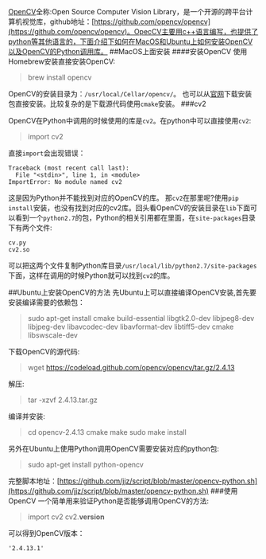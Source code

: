 [OpenCV](http://opencv.org/)全称:Open Source Computer Vision Library，是一个开源的跨平台计算机视觉库，github地址：[https://github.com/opencv/opencv](https://github.com/opencv/opencv)。OpecCV主要用c++语言编写，也提供了python等其他语言的，下面介绍下如何在MacOS和Ubuntu上如何安装OpenCV以及OpenCV的Python调用库。
##MacOS上面安装
####安装OpenCV
使用Homebrew安装直接安装OpenCV:
>brew install opencv

OpenCV的安装目录为：`/usr/local/Cellar/opencv/`。
也可以从[官网](http://opencv.org/)下载安装包直接安装。比较复杂的是下载源代码使用`cmake`安装。
###cv2

OpenCV在Python中调用的时候使用的库是`cv2`。在python中可以直接使用`cv2`:
>import cv2

直接`import`会出现错误：
```
Traceback (most recent call last):
  File "<stdin>", line 1, in <module>
ImportError: No module named cv2
```
这是因为Python并不能找到对应的OpenCV的库。
那`cv2`在那里呢?使用`pip install`安装，也没有找到对应的cv2库。回头看OpenCV的安装目录在`lib`下面可以看到一个`python2.7`的包，Python的相关引用都在里面，在`site-packages`目录下有两个文件:
```
cv.py
cv2.so
```
可以把这两个文件复制Python库目录`/usr/local/lib/python2.7/site-packages`下面，这样在调用的时候Python就可以找到`cv2`的库。

##Ubuntu上安装OpenCV的方法
先Ubuntu上可以直接编译OpenCV安装,首先要安装编译需要的依赖包：
>sudo apt-get install cmake  build-essential  libgtk2.0-dev libjpeg8-dev  libjpeg-dev  libavcodec-dev libavformat-dev  libtiff5-dev cmake libswscale-dev 

下载OpenCV的源代码:
>wget https://codeload.github.com/opencv/opencv/tar.gz/2.4.13

解压:
>tar -xzvf 2.4.13.tar.gz

编译并安装:
>cd opencv-2.4.13
cmake
make
sudo make install

另外在Ubuntu上使用Python调用OpenCV需要安装对应的python包:
>sudo apt-get install python-opencv

完整脚本地址：[https://github.com/jjz/script/blob/master/opencv-python.sh](https://github.com/jjz/script/blob/master/opencv-python.sh)
###使用OpenCV
一个简单用来验证Python是否能够调用OpenCV的方法:
>import cv2
>cv2.__version__

可以得到OpenCV版本：
```
'2.4.13.1'
```


